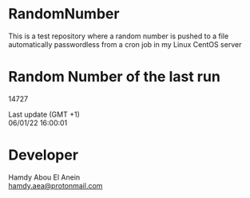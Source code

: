 # RandomNumber    
This is a test repository where a random number is pushed to a file automatically passwordless from a cron job in my Linux CentOS server    
# Random Number of the last run   
14727
      
Last update (GMT +1)    
06/01/22 16:00:01
# Developer    
Hamdy Abou El Anein   
hamdy.aea@protonmail.com
